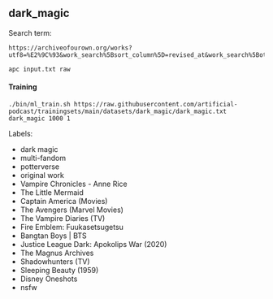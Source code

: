 ## dark_magic

Search term:

```
https://archiveofourown.org/works?utf8=%E2%9C%93&work_search%5Bsort_column%5D=revised_at&work_search%5Bother_tag_names%5D=&work_search%5Bexcluded_tag_names%5D=&work_search%5Bcrossover%5D=F&work_search%5Bcomplete%5D=T&work_search%5Bwords_from%5D=100000&work_search%5Bwords_to%5D=&work_search%5Bdate_from%5D=&work_search%5Bdate_to%5D=&work_search%5Bquery%5D=&work_search%5Blanguage_id%5D=en&commit=Sort+and+Filter&tag_id=Dark+Magic
```

```shell
apc input.txt raw
```

#### Training

```shell
./bin/ml_train.sh https://raw.githubusercontent.com/artificial-podcast/trainingsets/main/datasets/dark_magic/dark_magic.txt dark_magic 1000 1
```


Labels:
* dark magic
* multi-fandom
* potterverse
* original work
* Vampire Chronicles - Anne Rice
* The Little Mermaid 
* Captain America (Movies)
* The Avengers (Marvel Movies)
* The Vampire Diaries (TV)
* Fire Emblem: Fuukasetsugetsu
* Bangtan Boys | BTS
* Justice League Dark: Apokolips War (2020)
* The Magnus Archives
* Shadowhunters (TV)
* Sleeping Beauty (1959)
* Disney Oneshots
* nsfw
